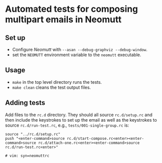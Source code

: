 # Automated tests for composing multipart emails in Neomutt

## Set up

- Configure *Neomutt* with `--asan --debug-graphviz --debug-window`.
- set the `NEOMUTT` environment variable to the `neomutt` executable.

## Usage

- `make` in the top level directory runs the tests.
- `make clean` cleans the test output files.

## Adding tests

Add files to the `rc.d` directory. They should all source `rc.d/setup.rc` and
then include the keystrokes to set up the email as well as the keystrokes to
source `rc.d/run-test.rc`, e.g., `tests/001-single-group.rc` is:

```
source "../rc.d/setup.rc"
push "<enter-command>source rc.d/start-compose.rc<enter><enter-command>source rc.d/attach-one.rc<enter><enter-command>source rc.d/run-test.rc<enter>"

# vim: syn=neomuttrc
```


